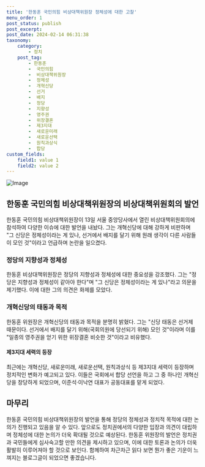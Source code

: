 ```yaml
---
title: '한동훈 국민의힘 비상대책위원장 정체성에 대한 고찰'
menu_order: 1
post_status: publish
post_excerpt: 
post_date: 2024-02-14 06:31:38
taxonomy:
    category:
        - 정치
    post_tag:
        - 한동훈
        -  국민의힘
        -  비상대책위원장
        -  정체성
        -  개혁신당
        -  선거
        -  배지
        -  정당
        -  지향성
        -  영주권
        -  위장결혼
        -  제3지대
        -  새로운미래
        -  새로운선택
        -  원칙과상식
        -  합당
custom_fields:
    field1: value 1
    field2: value 2
---
```


![Image](https://imgnews.pstatic.net/image/032/2024/02/13/0003278607_001_20240213115601105.jpeg?type=w647)

## 한동훈 국민의힘 비상대책위원장의 비상대책위원회의 발언
한동훈 국민의힘 비상대책위원장이 13일 서울 중앙당사에서 열린 비상대책위원회의에 참석하여 다양한 이슈에 대한 발언을 내놨다. 그는 개혁신당에 대해 강하게 비판하며 "그 신당은 정체성이라는 게 있나, 선거에서 배지를 달기 위해 원래 생각이 다른 사람들이 모인 것"이라고 언급하며 논란을 일으켰다.
### 정당의 지향성과 정체성
한동훈 비상대책위원장은 정당의 지향성과 정체성에 대한 중요성을 강조했다. 그는 "정당은 지향성과 정체성이 같아야 한다"며 "그 신당은 정체성이라는 게 있나"라고 의문을 제기했다. 이에 대한 그의 의견은 화제를 모았다.
### 개혁신당의 태동과 목적
한동훈 위원장은 개혁신당의 태동과 목적을 분명히 밝혔다. 그는 "신당 태동은 선거제 때문이다. 선거에서 배지를 달기 위해(국회의원에 당선되기 위해) 모인 것"이라며 이를 "일종의 영주권을 얻기 위한 위장결혼 비슷한 것"이라고 비유했다.
#### 제3지대 세력의 등장
최근에는 개혁신당, 새로운미래, 새로운선택, 원칙과상식 등 제3지대 세력이 등장하며 정치적인 변화가 예고되고 있다. 이들은 국회에서 합당 선언을 하고 그 중 하나인 개혁신당을 창당하게 되었으며, 이준석·이낙연 대표가 공동대표를 맡게 되었다.
## 마무리
한동훈 국민의힘 비상대책위원장의 발언을 통해 정당의 정체성과 정치적 목적에 대한 논의가 진행되고 있음을 알 수 있다. 앞으로도 정치권에서의 다양한 입장과 의견이 대립하며 정체성에 대한 논의가 더욱 확대될 것으로 예상된다. 한동훈 위원장의 발언은 정치권과 국민들에게 심사숙고할 만한 의견을 제시하고 있으며, 이에 대한 토론과 논의가 더욱 활발히 이루어져야 할 것으로 보인다. 함께하여 차근차근 읽다 보면 뭔가 좋은 기운이 느껴지는 블로그글이 되었으면 좋겠습니다.
